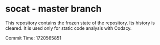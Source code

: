 # socat - master branch

This repository contains the frozen state of the repository.
Its history is cleared. It is used only for static code
analysis with Codacy.

Commit Time: 1720565851